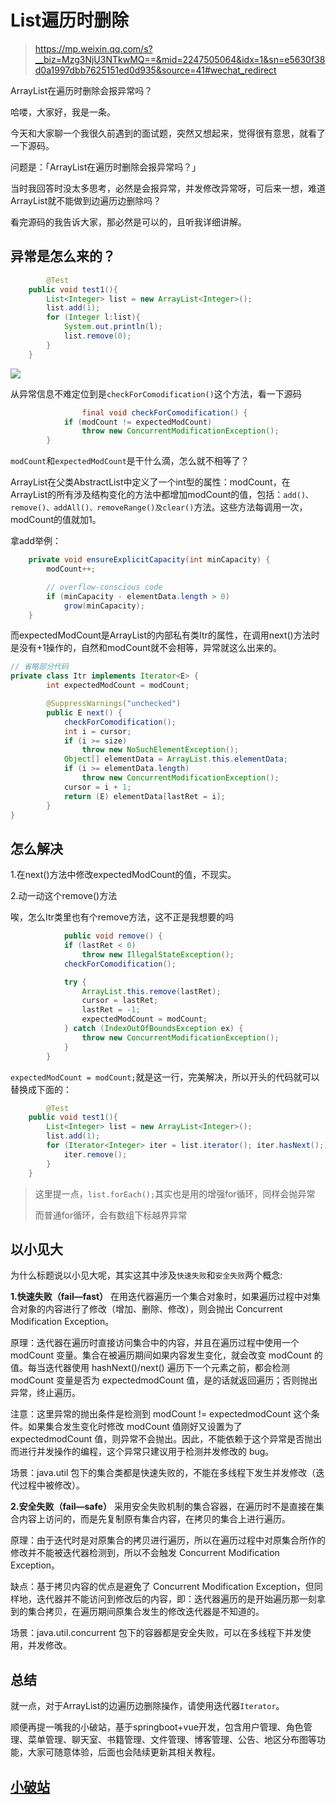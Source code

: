 # List遍历时删除

> https://mp.weixin.qq.com/s?__biz=Mzg3NjU3NTkwMQ==&mid=2247505064&idx=1&sn=e5630f38d0a1997dbb7625151ed0d935&source=41#wechat_redirect



ArrayList在遍历时删除会报异常吗？

哈喽，大家好，我是一条。

今天和大家聊一个我很久前遇到的面试题，突然又想起来，觉得很有意思，就看了一下源码。

问题是：「ArrayList在遍历时删除会报异常吗？」

当时我回答时没太多思考，必然是会报异常，并发修改异常呀，可后来一想，难道ArrayList就不能做到边遍历边删除吗？

看完源码的我告诉大家，那必然是可以的，且听我详细讲解。

## 异常是怎么来的？

```java
		@Test
    public void test1(){
        List<Integer> list = new ArrayList<Integer>();
        list.add(1);
        for (Integer l:list){
            System.out.println(l);
            list.remove(0);
        }
    }
```

![](https://yitiaoit.oss-cn-beijing.aliyuncs.com/img/20230824111746.png)

从异常信息不难定位到是`checkForComodification()`这个方法，看一下源码

```java
				final void checkForComodification() {
            if (modCount != expectedModCount)
                throw new ConcurrentModificationException();
        }
```

`modCount`和`expectedModCount`是干什么滴，怎么就不相等了？

ArrayList在父类AbstractList中定义了一个int型的属性：modCount，在ArrayList的所有涉及结构变化的方法中都增加modCount的值，包括：`add()、remove()、addAll()、removeRange()及clear()`方法。这些方法每调用一次，modCount的值就加1。

拿add举例：

```java
    private void ensureExplicitCapacity(int minCapacity) {
        modCount++;

        // overflow-conscious code
        if (minCapacity - elementData.length > 0)
            grow(minCapacity);
    }
```

而expectedModCount是ArrayList的内部私有类Itr的属性，在调用next()方法时是没有+1操作的，自然和modCount就不会相等，异常就这么出来的。

```java
// 省略部分代码
private class Itr implements Iterator<E> {
        int expectedModCount = modCount;

        @SuppressWarnings("unchecked")
        public E next() {
            checkForComodification();
            int i = cursor;
            if (i >= size)
                throw new NoSuchElementException();
            Object[] elementData = ArrayList.this.elementData;
            if (i >= elementData.length)
                throw new ConcurrentModificationException();
            cursor = i + 1;
            return (E) elementData[lastRet = i];
        }
}
```

## 怎么解决

1.在next()方法中修改expectedModCount的值，不现实。

2.动一动这个remove()方法

唉，怎么Itr类里也有个remove方法，这不正是我想要的吗

```java
			public void remove() {
            if (lastRet < 0)
                throw new IllegalStateException();
            checkForComodification();

            try {
                ArrayList.this.remove(lastRet);
                cursor = lastRet;
                lastRet = -1;
                expectedModCount = modCount;
            } catch (IndexOutOfBoundsException ex) {
                throw new ConcurrentModificationException();
            }
        }
```

`expectedModCount = modCount;`就是这一行，完美解决，所以开头的代码就可以替换成下面的：

```java
		@Test
    public void test1(){
        List<Integer> list = new ArrayList<Integer>();
        list.add(1);
        for (Iterator<Integer> iter = list.iterator(); iter.hasNext();){
            iter.remove();
        }
    }
```

> 这里提一点，`list.forEach();`其实也是用的增强for循环，同样会抛异常
>
> 而普通for循环，会有数组下标越界异常

## 以小见大

为什么标题说以小见大呢，其实这其中涉及`快速失败`和`安全失败`两个概念:

**1.快速失败（fail—fast）**
在用迭代器遍历一个集合对象时，如果遍历过程中对集合对象的内容进行了修改（增加、删除、修改），则会抛出 Concurrent Modification Exception。

原理：迭代器在遍历时直接访问集合中的内容，并且在遍历过程中使用一个 modCount 变量。集合在被遍历期间如果内容发生变化，就会改变 modCount 的值。每当迭代器使用 hashNext()/next() 遍历下一个元素之前，都会检测 modCount 变量是否为 expectedmodCount 值，是的话就返回遍历；否则抛出异常，终止遍历。

注意：这里异常的抛出条件是检测到 modCount != expectedmodCount 这个条件。如果集合发生变化时修改 modCount 值刚好又设置为了 expectedmodCount 值，则异常不会抛出。因此，不能依赖于这个异常是否抛出而进行并发操作的编程，这个异常只建议用于检测并发修改的 bug。

场景：java.util 包下的集合类都是快速失败的，不能在多线程下发生并发修改（迭代过程中被修改）。

**2.安全失败（fail—safe）**
采用安全失败机制的集合容器，在遍历时不是直接在集合内容上访问的，而是先复制原有集合内容，在拷贝的集合上进行遍历。

原理：由于迭代时是对原集合的拷贝进行遍历，所以在遍历过程中对原集合所作的修改并不能被迭代器检测到，所以不会触发 Concurrent Modification Exception。

缺点：基于拷贝内容的优点是避免了 Concurrent Modification Exception，但同样地，迭代器并不能访问到修改后的内容，即：迭代器遍历的是开始遍历那一刻拿到的集合拷贝，在遍历期间原集合发生的修改迭代器是不知道的。

场景：java.util.concurrent 包下的容器都是安全失败，可以在多线程下并发使用，并发修改。

## 总结

就一点，对于ArrayList的边遍历边删除操作，请使用迭代器`Iterator`。

顺便再提一嘴我的小破站，基于springboot+vue开发，包含用户管理、角色管理、菜单管理、聊天室、书籍管理、文件管理、博客管理、公告、地区分布图等功能，大家可随意体验，后面也会陆续更新其相关教程。

## [小破站](http://101.43.146.76:9876/login)